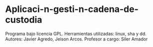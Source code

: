 # Aplicaci-n-gesti-n-cadena-de-custodia
Programa bajo licencia GPL. Herramientas utilizadas: linux, sha y dd. Autores: Javier Agredo, Jeison Arcos. Profesor a cargo: Siler Amador
